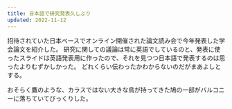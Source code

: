 ```yaml
---
title: 日本語で研究発表久しぶり
updated: 2022-11-12
---
```


招待されていた日本ベースでオンライン開催された論文読み会で今年発表した学会論文を紹介した。
研究に関しての議論は常に英語でしているのと、発表に使ったスライドは英語発表用に作ったので、それを見つつ日本語で発表するのは思ったよりむずかしかった。
どれくらい伝わったかわからないのだがまあよしとする。

おそらく鷹のような、カラスではない大きな鳥が持ってきた鳩の一部がバルコニーに落ちていてびっくりした。
